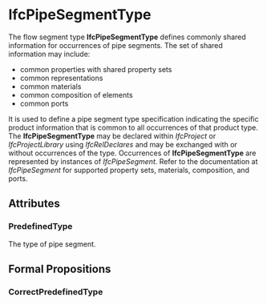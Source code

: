 # IfcPipeSegmentType

The flow segment type **IfcPipeSegmentType** defines commonly shared information for occurrences of pipe segments. The set of shared information may include:

* common properties with shared property sets
* common representations
* common materials
* common composition of elements
* common ports
<!-- end of short definition -->

It is used to define a pipe segment type specification indicating the specific product information that is common to all occurrences of that product type. The **IfcPipeSegmentType** may be declared within _IfcProject_ or _IfcProjectLibrary_ using _IfcRelDeclares_ and may be exchanged with or without occurrences of the type. Occurrences of **IfcPipeSegmentType** are represented by instances of _IfcPipeSegment_. Refer to the documentation at _IfcPipeSegment_ for supported property sets, materials, composition, and ports.

## Attributes

### PredefinedType
The type of pipe segment.

## Formal Propositions

### CorrectPredefinedType

